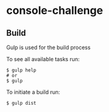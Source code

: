 # console-challenge

## Build

Gulp is used for the build process

To see all available tasks run:

```
$ gulp help
# or
$ gulp
```

To initiate a build run:

```
$ gulp dist
```

